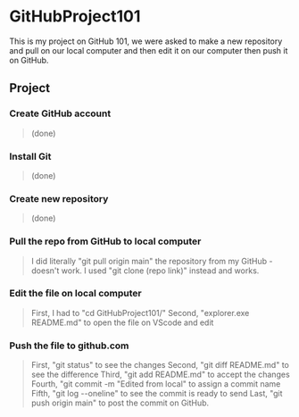 # GitHubProject101
This is my project on GitHub 101, we were asked to make a new repository and pull on our local computer and then edit it on our computer then push it on GitHub.

## Project
### Create GitHub account
> (done)
### Install Git
> (done)
### Create new repository
> (done)
### Pull the repo from GitHub to local computer
> I did literally "git pull origin main" the repository from my GitHub - doesn't work. 
> I used "git clone (repo link)" instead and works.
### Edit the file on local computer
> First, I had to "cd GitHubProject101/" 
> Second, "explorer.exe README.md" to open the file on VScode and edit
### Push the file to github.com
> First, "git status" to see the changes
> Second, "git diff README.md" to see the difference
> Third, "git add README.md" to accept the changes
> Fourth, "git commit -m "Edited from local" to assign a commit name
> Fifth, "git log --oneline" to see the commit is ready to send
> Last, "git push origin main" to post the commit on GitHub.
